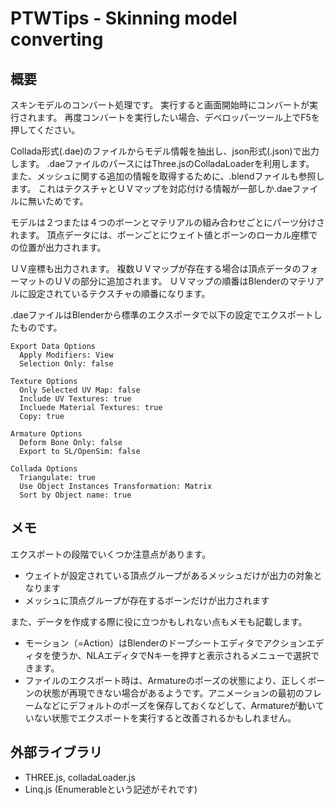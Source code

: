 # PTWTips - Skinning model converting

## 概要
スキンモデルのコンバート処理です。
実行すると画面開始時にコンバートが実行されます。
再度コンバートを実行したい場合、デベロッパーツール上でF5を押してください。

Collada形式(.dae)のファイルからモデル情報を抽出し、json形式(.json)で出力します。
.daeファイルのパースにはThree.jsのColladaLoaderを利用します。
また、メッシュに関する追加の情報を取得するために、.blendファイルも参照します。
これはテクスチャとＵＶマップを対応付ける情報が一部しか.daeファイルに無いためです。

モデルは２つまたは４つのボーンとマテリアルの組み合わせごとにパーツ分けされます。
頂点データには、ボーンごとにウェイト値とボーンのローカル座標での位置が出力されます。

ＵＶ座標も出力されます。
複数ＵＶマップが存在する場合は頂点データのフォーマットのＵＶの部分に追加されます。
ＵＶマップの順番はBlenderのマテリアルに設定されているテクスチャの順番になります。

.daeファイルはBlenderから標準のエクスポータで以下の設定でエクスポートしたものです。

    Export Data Options  
      Apply Modifiers: View  
      Selection Only: false  

    Texture Options
      Only Selected UV Map: false  
      Include UV Textures: true  
      Incluede Material Textures: true  
      Copy: true  

    Armature Options  
      Deform Bone Only: false  
      Export to SL/OpenSim: false  

    Collada Options  
      Triangulate: true  
      Use Object Instances Transformation: Matrix  
      Sort by Object name: true  

## メモ
エクスポートの段階でいくつか注意点があります。

- ウェイトが設定されている頂点グループがあるメッシュだけが出力の対象となります
- メッシュに頂点グループが存在するボーンだけが出力されます

また、データを作成する際に役に立つかもしれない点もメモも記載します。

- モーション（=Action）はBlenderのドープシートエディタでアクションエディタを使うか、NLAエディタでNキーを押すと表示されるメニューで選択できます。
- ファイルのエクスポート時は、Armatureのポーズの状態により、正しくボーンの状態が再現できない場合があるようです。アニメーションの最初のフレームなどにデフォルトのポーズを保存しておくなどして、Armatureが動いていない状態でエクスポートを実行すると改善されるかもしれません。

## 外部ライブラリ
- THREE.js, colladaLoader.js
- Linq.js (Enumerableという記述がそれです)
